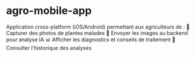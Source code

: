 # agro-mobile-app
Application cross-platform (iOS/Android) permettant aux agriculteurs de :  📸 Capturer des photos de plantes malades  🚀 Envoyer les images au backend pour analyse IA  📊 Afficher les diagnostics et conseils de traitement  📅 Consulter l'historique des analyses
